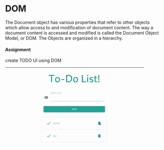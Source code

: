 # DOM

 The Document object has various properties that refer to other objects which allow access to and modification of document content. The way a document content is accessed and modified is called the Document Object Model, or DOM. The Objects are organized in a hierarchy.

 #### Assignment

create TODO UI using DOM

![To-Do-List](To-Do-List.png)

